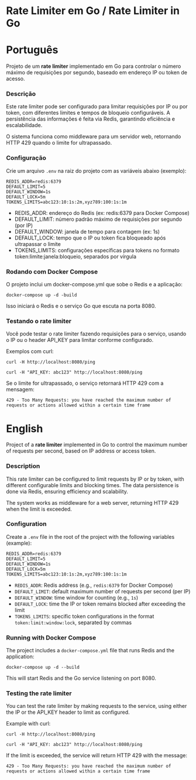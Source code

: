 # Rate Limiter em Go / Rate Limiter in Go

# Português

Projeto de um **rate limiter** implementado em Go para controlar o número máximo de requisições por segundo, baseado em endereço IP ou token de acesso.

### Descrição

Este rate limiter pode ser configurado para limitar requisições por IP ou por token, com diferentes limites e tempos de bloqueio configuráveis. A persistência das informações é feita via Redis, garantindo eficiência e escalabilidade.

O sistema funciona como middleware para um servidor web, retornando HTTP 429 quando o limite for ultrapassado.

### Configuração

Crie um arquivo `.env` na raiz do projeto com as variáveis abaixo (exemplo):

```
REDIS_ADDR=redis:6379
DEFAULT_LIMIT=5
DEFAULT_WINDOW=1s
DEFAULT_LOCK=5m
TOKENS_LIMITS=abc123:10:1s:2m,xyz789:100:1s:1m
``` 

 - REDIS_ADDR: endereço do Redis (ex: redis:6379 para Docker Compose)
 - DEFAULT_LIMIT: número padrão máximo de requisições por segundo (por IP)
 - DEFAULT_WINDOW: janela de tempo para contagem (ex: 1s)
 - DEFAULT_LOCK: tempo que o IP ou token fica bloqueado após ultrapassar o limite
 - TOKENS_LIMITS: configurações específicas para tokens no formato token:limite:janela:bloqueio, separados por vírgula

### Rodando com Docker Compose
O projeto inclui um docker-compose.yml que sobe o Redis e a aplicação:

``` docker-compose up -d -build ```

Isso iniciará o Redis e o serviço Go que escuta na porta 8080.

### Testando o rate limiter
Você pode testar o rate limiter fazendo requisições para o serviço, usando o IP ou o header API_KEY para limitar conforme configurado.

Exemplos com curl:

``` curl -H http://localhost:8080/ping ```

``` curl -H "API_KEY: abc123" http://localhost:8080/ping ``` 

Se o limite for ultrapassado, o serviço retornará HTTP 429 com a mensagem:

``` 429 - Too Many Requests: you have reached the maximum number of requests or actions allowed within a certain time frame ```

# English

Project of a **rate limiter** implemented in Go to control the maximum number of requests per second, based on IP address or access token.

### Description

This rate limiter can be configured to limit requests by IP or by token, with different configurable limits and blocking times. The data persistence is done via Redis, ensuring efficiency and scalability.

The system works as middleware for a web server, returning HTTP 429 when the limit is exceeded.

### Configuration

Create a `.env` file in the root of the project with the following variables (example):

```
REDIS_ADDR=redis:6379
DEFAULT_LIMIT=5
DEFAULT_WINDOW=1s
DEFAULT_LOCK=5m
TOKENS_LIMITS=abc123:10:1s:2m,xyz789:100:1s:1m
``` 


- `REDIS_ADDR`: Redis address (e.g., `redis:6379` for Docker Compose)
- `DEFAULT_LIMIT`: default maximum number of requests per second (per IP)
- `DEFAULT_WINDOW`: time window for counting (e.g., `1s`)
- `DEFAULT_LOCK`: time the IP or token remains blocked after exceeding the limit
- `TOKENS_LIMITS`: specific token configurations in the format `token:limit:window:lock`, separated by commas

### Running with Docker Compose

The project includes a `docker-compose.yml` file that runs Redis and the application:

``` docker-compose up -d --build ```

This will start Redis and the Go service listening on port 8080.

### Testing the rate limiter
You can test the rate limiter by making requests to the service, using either the IP or the API_KEY header to limit as configured.

Example with curl:

``` curl -H http://localhost:8080/ping ```

``` curl -H "API_KEY: abc123" http://localhost:8080/ping ``` 

If the limit is exceeded, the service will return HTTP 429 with the message:

``` 429 - Too Many Requests: you have reached the maximum number of requests or actions allowed within a certain time frame ```